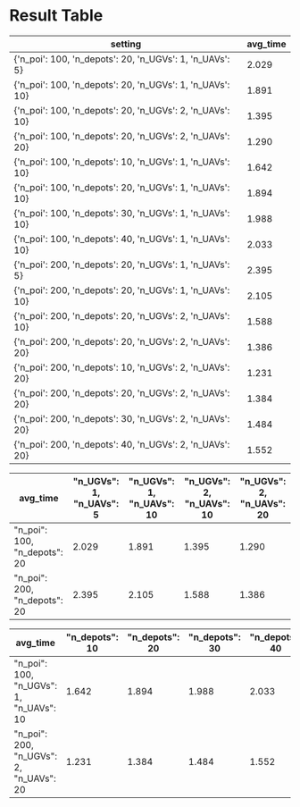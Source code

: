 # Result Table

| setting | avg_time |
| ------- | -------- |
| {'n_poi': 100, 'n_depots': 20, 'n_UGVs': 1, 'n_UAVs': 5} | 2.029 |
| {'n_poi': 100, 'n_depots': 20, 'n_UGVs': 1, 'n_UAVs': 10} | 1.891 |
| {'n_poi': 100, 'n_depots': 20, 'n_UGVs': 2, 'n_UAVs': 10} | 1.395 |
| {'n_poi': 100, 'n_depots': 20, 'n_UGVs': 2, 'n_UAVs': 20} | 1.290 |
| {'n_poi': 100, 'n_depots': 10, 'n_UGVs': 1, 'n_UAVs': 10} | 1.642 |
| {'n_poi': 100, 'n_depots': 20, 'n_UGVs': 1, 'n_UAVs': 10} | 1.894 |
| {'n_poi': 100, 'n_depots': 30, 'n_UGVs': 1, 'n_UAVs': 10} | 1.988 |
| {'n_poi': 100, 'n_depots': 40, 'n_UGVs': 1, 'n_UAVs': 10} | 2.033 |
| {'n_poi': 200, 'n_depots': 20, 'n_UGVs': 1, 'n_UAVs': 5} | 2.395 |
| {'n_poi': 200, 'n_depots': 20, 'n_UGVs': 1, 'n_UAVs': 10} | 2.105 |
| {'n_poi': 200, 'n_depots': 20, 'n_UGVs': 2, 'n_UAVs': 10} | 1.588 |
| {'n_poi': 200, 'n_depots': 20, 'n_UGVs': 2, 'n_UAVs': 20} | 1.386 |
| {'n_poi': 200, 'n_depots': 10, 'n_UGVs': 2, 'n_UAVs': 20} | 1.231 |
| {'n_poi': 200, 'n_depots': 20, 'n_UGVs': 2, 'n_UAVs': 20} | 1.384 |
| {'n_poi': 200, 'n_depots': 30, 'n_UGVs': 2, 'n_UAVs': 20} | 1.484 |
| {'n_poi': 200, 'n_depots': 40, 'n_UGVs': 2, 'n_UAVs': 20} | 1.552 |

| avg_time | "n_UGVs": 1,</br>"n_UAVs": 5 | "n_UGVs": 1,</br>"n_UAVs": 10 | "n_UGVs": 2,</br>"n_UAVs": 10 | "n_UGVs": 2,</br>"n_UAVs": 20 |
| -------- | ---------------------------- | ----------------------------- | ----------------------------- | ----------------------------- |
| "n_poi": 100, </br>"n_depots": 20 |  2.029  |  1.891  |   1.395   |   1.290   |
| "n_poi": 200, </br>"n_depots": 20 |  2.395  |  2.105  |   1.588   |   1.386   |
    
| avg_time | "n_depots": 10 | "n_depots": 20 | "n_depots": 30 | "n_depots": 40 |
| -------- | ---------------------------- | ----------------------------- | ----------------------------- | ----------------------------- |
| "n_poi": 100, </br>"n_UGVs": 1, </br>"n_UAVs": 10 |  1.642  |  1.894  |   1.988   |   2.033   |
| "n_poi": 200, </br>"n_UGVs": 2, </br>"n_UAVs": 20 |  1.231  |  1.384  |   1.484   |   1.552   |
    